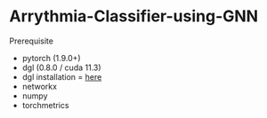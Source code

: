 # Arrythmia-Classifier-using-GNN

Prerequisite

- pytorch (1.9.0+)
- dgl (0.8.0 / cuda 11.3)
- dgl installation = [here](https://www.dgl.ai/pages/start.html)
- networkx
- numpy
- torchmetrics